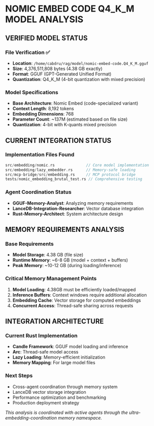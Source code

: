 # NOMIC EMBED CODE Q4_K_M MODEL ANALYSIS

## VERIFIED MODEL STATUS

### File Verification ✅
- **Location**: `/home/cabdru/rag/model/nomic-embed-code.Q4_K_M.gguf`
- **Size**: 4,376,511,808 bytes (4.38 GB exactly)
- **Format**: GGUF (GPT-Generated Unified Format)
- **Quantization**: Q4_K_M (4-bit quantization with mixed precision)

### Model Specifications
- **Base Architecture**: Nomic Embed (code-specialized variant)
- **Context Length**: 8,192 tokens
- **Embedding Dimensions**: 768
- **Parameter Count**: ~137M (estimated based on file size)
- **Quantization**: 4-bit with K-quants mixed precision

## CURRENT INTEGRATION STATUS

### Implementation Files Found
```rust
src/embedding/nomic.rs              // Core model implementation
src/embedding/lazy_embedder.rs      // Memory-safe loading
src/mcp-bridge/src/embedding.rs     // MCP protocol bridge
tests/nomic_embedding_brutal_test.rs // Comprehensive testing
```

### Agent Coordination Status
- **GGUF-Memory-Analyst**: Analyzing memory requirements
- **LanceDB-Integration-Researcher**: Vector database integration
- **Rust-Memory-Architect**: System architecture design

## MEMORY REQUIREMENTS ANALYSIS

### Base Requirements
- **Model Storage**: 4.38 GB (file size)
- **Runtime Memory**: ~6-8 GB (model + context + buffers)
- **Peak Memory**: ~10-12 GB (during loading/inference)

### Critical Memory Management Points
1. **Model Loading**: 4.38GB must be efficiently loaded/mapped
2. **Inference Buffers**: Context windows require additional allocation  
3. **Embedding Cache**: Vector storage for computed embeddings
4. **Concurrent Access**: Thread-safe sharing across requests

## INTEGRATION ARCHITECTURE

### Current Rust Implementation
- **Candle Framework**: GGUF model loading and inference
- **Arc<RwLock>**: Thread-safe model access
- **Lazy Loading**: Memory-efficient initialization
- **Memory Mapping**: For large model files

### Next Steps
- Cross-agent coordination through memory system
- LanceDB vector storage integration
- Performance optimization and benchmarking
- Production deployment strategy

*This analysis is coordinated with active agents through the ultra-embedding-coordination memory namespace.*
